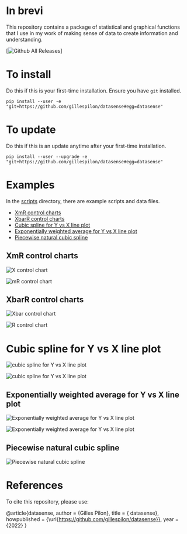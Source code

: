 # In brevi

This repository contains a package of statistical and graphical functions
that I use in my work of making sense of data to create information
and understanding.

[![Github All Releases](https://img.shields.io/github/downloads/gillespilon/datasense/total.svg)]


# To install #

Do this if this is your first-time installation. Ensure you have `git` installed.

```
pip install --user -e "git+https://github.com/gillespilon/datasense#egg=datasense"
```

# To update #

Do this if this is an update anytime after your first-time installation.

```
pip install --user --upgrade -e "git+https://github.com/gillespilon/datasense#egg=datasense"
```

# Examples

In the [scripts](scripts/) directory, there are example scripts and data files.

- [XmR control charts](#xmr-control-charts)
- [XbarR control charts](#xbarr-control-charts)
- [Cubic spline for Y vs X line plot](#cubic-spline-for-y-vs-x-line-plot)
- [Exponentially weighted average for Y vs X line plot](#exponentially-weighted-average-for-y-vs-x-line-plot)
- [Piecewise natural cubic spline](#piecewise-natural-cubic-spline)

## XmR control charts

![X control chart](scripts/x_mr_example_x.svg)


![mR control chart](scripts/x_mr_example_mr.svg)


## XbarR control charts

![Xbar control chart](scripts/xbar_r_example_xbar.svg)

![R control chart](scripts/xbar_r_example_r.svg)

# Cubic spline for Y vs X line plot

![cubic spline for Y vs X line plot](scripts/cubic_spline_datetime_float.svg)

![cubic spline for Y vs X line plot](scripts/cubic_spline_integer_float.svg)

## Exponentially weighted average for Y vs X line plot

![Exponentially weighted average for Y vs X line plot](scripts/exponentially_weighted_average_datetime_float.svg)

![Exponentially weighted average for Y vs X line plot](scripts/exponentially_weighted_average_integer_float.svg)

## Piecewise natural cubic spline

![Piecewise natural cubic spline](scripts/spline_piecewise_natural_cubic_spline_TARGET_FEATURE_30.svg)

# References

To cite this repository, please use:

@article{datasense,
    author       = {Gilles Pilon},
    title        = { datasense},
    howpublished = {\url{https://github.com/gillespilon/datasense}},
    year         = {2022}
}

